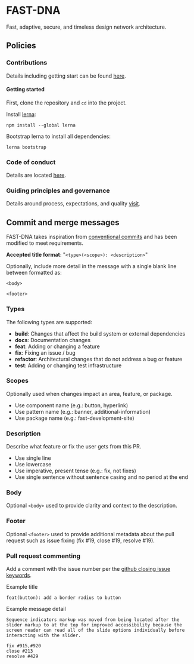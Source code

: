 # FAST-DNA
Fast, adaptive, secure, and timeless design network architecture.

## Policies
### Contributions
Details including getting start can be found [here](https://github.com/Microsoft/fast-dna/blob/master/CONTRIBUTING.md).

#### Getting started
First, clone the repository and `cd` into the project.

Install [lerna](https://github.com/lerna/lerna):
```shell
npm install --global lerna
```

Bootstrap lerna to install all dependencies:
```shell
lerna bootstrap
```

### Code of conduct
Details are located [here](https://github.com/Microsoft/fast-dna/blob/master/CODE_OF_CONDUCT.md).

### Guiding principles and governance
Details around process, expectations, and quality [visit](https://fluentweb.com/prototyping/contribution-policy).

## Commit and merge messages
FAST-DNA takes inspiration from [conventional commits](https://conventionalcommits.org/) and has been modified to meet requirements.

**Accepted title format**: "`<type>(<scope>): <description>`"

Optionally, include more detail in the message with a single blank line between formatted as:
```
<body>

<footer>
```

### Types
The following types are supported:
- **build**: Changes that affect the build system or external dependencies
- **docs**: Documentation changes
- **feat**: Adding or changing a feature
- **fix**: Fixing an issue / bug
- **refactor**: Architectural changes that do not address a bug or feature
- **test**: Adding or changing test infrastructure

### Scopes
Optionally used when changes impact an area, feature, or package. 
- Use component name (e.g.: button, hyperlink)
- Use pattern name (e.g.: banner, additional-information)
- Use package name (e.g.: fast-development-site)

### Description
Describe what feature or fix the user gets from this PR.
- Use single line
- Use lowercase
- Use imperative, present tense (e.g.: fix, not fixes)
- Use single sentence without sentence casing and no period at the end

### Body
Optional `<body>` used to provide clarity and context to the description.

### Footer
Optional `<footer>` used to provide additional metadata about the pull request such as issue fixing (fix #19, close #19, resolve #19).

### Pull request commenting
Add a comment with the issue number per the [github closing issue keywords](https://help.github.com/articles/closing-issues-using-keywords/).

Example title
```
feat(button): add a border radius to button
```

Example message detail
```
Sequence indicators markup was moved from being located after the slider markup to at the top for improved accessibility because the screen reader can read all of the slide options individually before interacting with the slider.

fix #915,#920
close #213
resolve #429
```